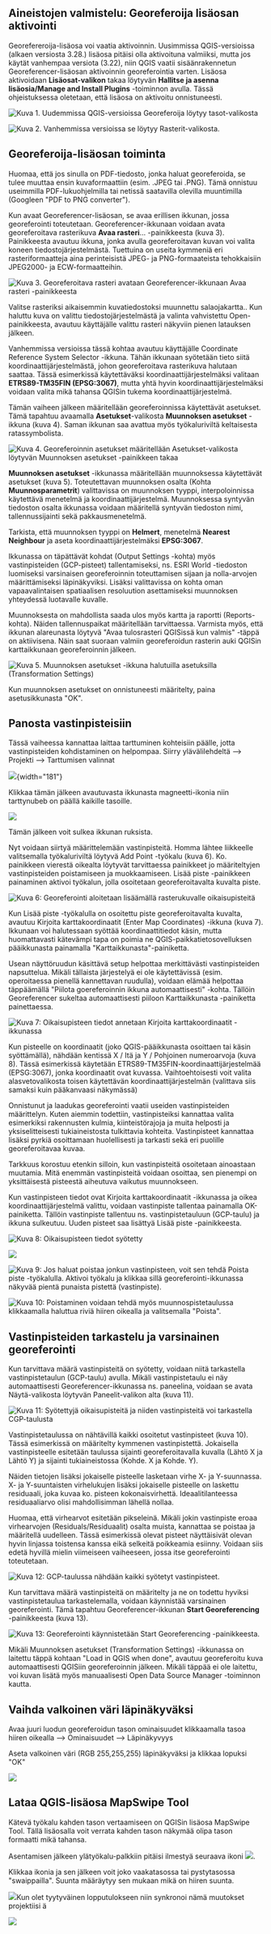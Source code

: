 ## Aineistojen valmistelu: Georeferoija lisäosan aktivointi

Georefereroija-lisäosa voi vaatia aktivoinnin. Uusimmissa QGIS-versioissa (alkaen versiosta 3.28.) lisäosa pitäisi olla aktivoituna valmiiksi, mutta jos käytät vanhempaa versiota (3.22), niin QGIS vaatii sisäänrakennetun Georeferencer-lisäosan aktivoinnin georeferointia varten. Lisäosa aktivoidaan **Lisäosat-valikon** takaa löytyvän **Hallitse ja asenna lisäosia/Manage and Install Plugins** -toiminnon avulla. Tässä ohjeistuksessa oletetaan, että lisäosa on aktivoitu onnistuneesti.

![Kuva 1. Uudemmissa QGIS-versioissa Georeferoija löytyy tasot-valikosta](img/harjoitus_3/image26_uusi_versio.png)

![Kuva 2. Vanhemmissa versioissa se löytyy Rasterit-valikosta.](img/harjoitus_3/image26_vanha_versio.png)

## Georeferoija-lisäosan toiminta

Huomaa, että jos sinulla on PDF-tiedosto, jonka haluat georeferoida, se tulee muuttaa ensin kuvaformaattiin (esim. .JPEG tai .PNG). Tämä onnistuu useimmilla PDF-lukuohjelmilla tai netissä saatavilla olevilla muuntimilla (Googleen "PDF to PNG converter").

Kun avaat Georeferencer-lisäosan, se avaa erillisen ikkunan, jossa georeferointi toteutetaan. Georeferencer-ikkunaan voidaan avata georeferoitava rasterikuva **Avaa rasteri**... -painikkeesta (kuva 3). Painikkeesta avautuu ikkuna, jonka avulla georeferoitavan kuvan voi valita koneen tiedostojärjestelmästä. Tuettuina on useita kymmeniä eri rasteriformaatteja aina perinteisistä JPEG- ja PNG-formaateista tehokkaisiin JPEG2000- ja ECW-formaatteihin.

![Kuva 3. Georeferoitava rasteri avataan Georeferencer-ikkunaan Avaa rasteri -painikkeesta](img/harjoitus_3/image27.png)

Valitse rasteriksi aikaisemmin kuvatiedostoksi muunnettu salaojakartta.. Kun haluttu kuva on valittu tiedostojärjestelmästä ja valinta vahvistettu Open-painikkeesta, avautuu käyttäjälle valittu rasteri näkyviin pienen latauksen jälkeen.

Vanhemmissa versioissa tässä kohtaa avautuu käyttäjälle Coordinate Reference System Selector -ikkuna. Tähän ikkunaan syötetään tieto siitä koordinaattijärjestelmästä, johon georeferoitava rasterikuva halutaan saattaa. Tässä esimerkissä käytettäväksi koordinaattijärjestelmäksi valitaan **ETRS89-TM35FIN (EPSG:3067)**, mutta yhtä hyvin koordinaattijärjestelmäksi voidaan valita mikä tahansa QGISin tukema koordinaattijärjestelmä.

Tämän vaiheen jälkeen määritellään georeferoinnissa käytettävät asetukset. Tämä tapahtuu avaamalla **Asetukset**-valikosta **Muunnoksen asetukset** -ikkuna (kuva 4). Saman ikkunan saa avattua myös työkaluriviltä keltaisesta ratassymbolista.

![Kuva 4. Georeferoinnin asetukset määritellään Asetukset-valikosta löytyvän Muunnoksen asetukset -painikkeen takaa](img/harjoitus_3/image28.png)

**Muunnoksen asetukset** -ikkunassa määritellään muunnoksessa käytettävät asetukset (kuva 5). Toteutettavan muunnoksen osalta (Kohta **Muunnosparametrit**) valittavissa on muunnoksen tyyppi, interpoloinnissa käytettävä menetelmä ja koordinaattijärjestelmä. Muunnoksessa syntyvän tiedoston osalta ikkunassa voidaan määritellä syntyvän tiedoston nimi, tallennussijainti sekä pakkausmenetelmä.

Tarkista, että muunnoksen tyyppi on **Helmert**, menetelmä **Nearest Neighbour** ja aseta koordinaattijärjestelmäksi **EPSG:3067**.

Ikkunassa on täpättävät kohdat (Output Settings -kohta) myös vastinpisteiden (GCP-pisteet) tallentamiseksi, ns. ESRI World -tiedoston luomiseksi varsinaisen georeferoinnin toteuttamisen sijaan ja nolla-arvojen määrittämiseksi läpinäkyviksi. Lisäksi valittavissa on kohta oman vapaavalintaisen spatiaalisen resoluution asettamiseksi muunnoksen yhteydessä luotavalle kuvalle.

Muunnoksesta on mahdollista saada ulos myös kartta ja raportti (Reports-kohta). Näiden tallennuspaikat määritellään tarvittaessa. Varmista myös, että ikkunan alareunasta löytyvä "Avaa tulosrasteri QGISissä kun valmis" -täppä on aktiivisena. Näin saat suoraan valmiin georeferoidun rasterin auki QGISin karttaikkunaan georeferoinnin jälkeen.

![Kuva 5. Muunnoksen asetukset -ikkuna halutuilla asetuksilla (Transformation Settings)](img/harjoitus_3/image29.png)

Kun muunnoksen asetukset on onnistuneesti määritelty, paina asetusikkunasta "OK".

## Panosta vastinpisteisiin

Tässä vaiheessa kannattaa laittaa tarttuminen kohteisiin päälle, jotta vastinpisteiden kohdistaminen on helpompaa. Siirry ylävälilehdeltä --\> Projekti --\> Tarttumisen valinnat

![](img/harjoitus_3/image1.png){width="181"}

Klikkaa tämän jälkeen avautuvasta ikkunasta magneetti-ikonia niin tarttynubeb on päällä kaikille tasoille.

![](img/harjoitus_3/image2.png)

Tämän jälkeen voit sulkea ikkunan ruksista.

Nyt voidaan siirtyä määrittelemään vastinpisteitä. Homma lähtee liikkeelle valitsemalla työkaluriviltä löytyvä Add Point -työkalu (kuva 6). Ko. painikkeen vierestä oikealta löytyvät tarvittaessa painikkeet jo määriteltyjen vastinpisteiden poistamiseen ja muokkaamiseen. Lisää piste -painikkeen painaminen aktivoi työkalun, jolla osoitetaan georeferoitavalta kuvalta piste.

![Kuva 6: Georeferointi aloitetaan lisäämällä rasterukuvalle oikaisupisteitä](img/harjoitus_3/image30.png)

Kun Lisää piste -työkalulla on osoitettu piste georeferoitavalta kuvalta, avautuu Kirjoita karttakoordinaatit (Enter Map Coordinates) -ikkuna (kuva 7). Ikkunaan voi halutessaan syöttää koordinaattitiedot käsin, mutta huomattavasti kätevämpi tapa on poimia ne QGIS-paikkatietosovelluksen pääikkunasta painamalla "Karttaikkunasta"-painiketta.

Usean näyttöruudun käsittävä setup helpottaa merkittävästi vastinpisteiden napsuttelua. Mikäli tällaista järjestelyä ei ole käytettävissä (esim. operoitaessa pienellä kannettavan ruudulla), voidaan elämää helpottaa täppäämällä "Piilota goereferoinnin ikkuna automaattisesti" -kohta. Tällöin Georeferencer sukeltaa automaattisesti piiloon Karttaikkunasta -painiketta painettaessa.

![Kuva 7: Oikaisupisteen tiedot annetaan Kirjoita karttakoordinaatit -ikkunassa](img/harjoitus_3/image31.png)

Kun pisteelle on koordinaatit (joko QGIS-pääikkunasta osoittaen tai käsin syöttämällä), nähdään kentissä X / Itä ja Y / Pohjoinen numeroarvoja (kuva 8). Tässä esimerkissä käytetään ETRS89-TM35FIN-koordinaattijärjestelmää (EPSG:3067), jonka koordinaatit ovat kuvassa. Vaihtoehtoisesti voit valita alasvetovalikosta toisen käytettävän koordinaattijärjestelmän (valittava siis samaksi kuin pääkanvaasi näkymässä)

Onnistunut ja laadukas georeferointi vaatii useiden vastinpisteiden määrittelyn. Kuten aiemmin todettiin, vastinpisteiksi kannattaa valita esimerkiksi rakennusten kulmia, kiinteistörajoja ja muita helposti ja yksiselitteisesti tukiaineistosta tulkittavia kohteita. Vastinpisteet kannattaa lisäksi pyrkiä osoittamaan huolellisesti ja tarkasti sekä eri puolille georeferoitavaa kuvaa.

Tarkkuus korostuu etenkin silloin, kun vastinpisteitä osoitetaan ainoastaan muutamia. Mitä enemmän vastinpisteitä voidaan osoittaa, sen pienempi on yksittäisestä pisteestä aiheutuva vaikutus muunnokseen.

Kun vastinpisteen tiedot ovat Kirjoita karttakoordinaatit -ikkunassa ja oikea koordinaattijärjestelmä valittu, voidaan vastinpiste tallentaa painamalla OK-painiketta. Tällöin vastinpiste tallentuu ns. vastinpistetauluun (GCP-taulu) ja ikkuna sulkeutuu. Uuden pisteet saa lisättyä Lisää piste -painikkeesta.

![Kuva 8: Oikaisupisteen tiedot syötetty](img/harjoitus_3/image32.png)

![](img/harjoitus_3/georeferointi_vastinpisteet.gif)

![Kuva 9: Jos haluat poistaa jonkun vastinpisteen, voit sen tehdä Poista piste -työkalulla. Aktivoi työkalu ja klikkaa sillä georeferointi-ikkunassa näkyvää pientä punaista pistettä (vastinpiste).](img/harjoitus_3/image33.png)

![Kuva 10: Poistaminen voidaan tehdä myös muunnospistetaulussa klikkaamalla haluttua riviä hiiren oikealla ja valitsemalla "Poista".](img/harjoitus_3/image34.png)

## Vastinpisteiden tarkastelu ja varsinainen georeferointi

Kun tarvittava määrä vastinpisteitä on syötetty, voidaan niitä tarkastella vastinpistetaulun (GCP-taulu) avulla. Mikäli vastinpistetaulu ei näy automaattisesti Georeferencer-ikkunassa ns. paneelina, voidaan se avata Näytä-valikosta löytyvän Paneelit-valikon alta (kuva 11).

![Kuva 11: Syötettyjä oikaisupisteitä ja niiden vastinpisteitä voi tarkastella CGP-taulusta](img/harjoitus_3/image35.png)

Vastinpistetaulussa on nähtävillä kaikki osoitetut vastinpisteet (kuva 10). Tässä esimerkissä on määritelty kymmenen vastinpistettä. Jokaisella vastinpisteelle esitetään taulussa sijainti georeferoitavalla kuvalla (Lähtö X ja Lähtö Y) ja sijainti tukiaineistossa (Kohde. X ja Kohde. Y).

Näiden tietojen lisäksi jokaiselle pisteelle lasketaan virhe X- ja Y-suunnassa. X- ja Y-suuntaisten virhelukujen lisäksi jokaiselle pisteelle on laskettu residuaali, joka kuvaa ko. pisteen kokonaisvirhettä. Ideaalitilanteessa residuaaliarvo olisi mahdollisimman lähellä nollaa.

Huomaa, että virhearvot esitetään pikseleinä. Mikäli jokin vastinpiste eroaa virhearvojen (Residuals/Residuaalit) osalta muista, kannattaa se poistaa ja määritellä uudelleen. Tässä esimerkissä olevat pisteet näyttäisivät olevan hyvin linjassa toistensa kanssa eikä selkeitä poikkeamia esiinny. Voidaan siis edetä hyvillä mielin viimeiseen vaiheeseen, jossa itse georeferointi toteutetaan.

![Kuva 12: GCP-taulussa nähdään kaikki syötetyt vastinpisteet.](img/harjoitus_3/image36.png)

Kun tarvittava määrä vastinpisteitä on määritelty ja ne on todettu hyviksi vastinpistetaulua tarkastelemalla, voidaan käynnistää varsinainen georeferointi. Tämä tapahtuu Georeferencer-ikkunan **Start Georeferencing** -painikkeesta (kuva 13).

![Kuva 13: Georeferointi käynnistetään Start Georeferencing -painikkeesta.](img/harjoitus_3/image37.png)

Mikäli Muunnoksen asetukset (Transformation Settings) -ikkunassa on laitettu täppä kohtaan "Load in QGIS when done", avautuu georeferoitu kuva automaattisesti QGISiin georeferoinnin jälkeen. Mikäli täppää ei ole laitettu, voi kuvan lisätä myös manuaalisesti Open Data Source Manager -toiminnon kautta.

## Vaihda valkoinen väri läpinäkyväksi

Avaa juuri luodun georeferoidun tason ominaisuudet klikkaamalla tasoa hiiren oikealla --\> Ominaisuudet --\> Läpinäkyvyys

Aseta valkoinen väri (RGB 255,255,255) läpinäkyväksi ja klikkaa lopuksi "OK"

![](img/harjoitus_3/image3.png)

## Lataa QGIS-lisäosa MapSwipe Tool

Kätevä työkalu kahden tason vertaamiseen on QGISin lisäosa MapSwipe Tool. Tällä lisäosalla voit verrata kahden tason näkymää olipa tason formaatti mikä tahansa.

Asentamisen jälkeen ylätyökalu-palkkiin pitäisi ilmestyä seuraava ikoni ![](img/harjoitus_3/image39.png).

Klikkaa ikonia ja sen jälkeen voit joko vaakatasossa tai pystytasossa "swaippailla". Suunta määräytyy sen mukaan mikä on hiiren suunta.

![](img/harjoitus_3/mapswipe_tool.gif)Kun olet tyytyväinen lopputulokseen niin synkronoi nämä muutokset projektiisi ä

![](img/harjoitus_3/image4.png)
